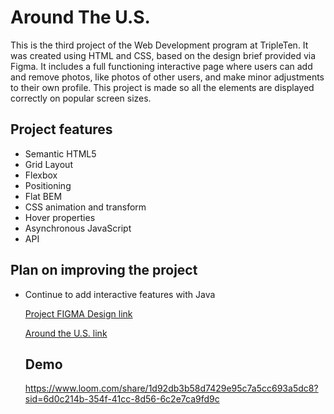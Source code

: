 # Around The U.S.

This is the third project of the Web Development program at TripleTen. It was created using HTML and CSS, based on the design brief provided via Figma. It includes a full functioning interactive page where users can add and remove photos, like photos of other users, and make minor adjustments to their own profile. This project is made so all the elements are displayed correctly on popular screen sizes.

## Project features

- Semantic HTML5
- Grid Layout
- Flexbox
- Positioning
- Flat BEM
- CSS animation and transform
- Hover properties
- Asynchronous JavaScript
- API

## Plan on improving the project

- Continue to add interactive features with Java

  [Project FIGMA Design link](https://www.figma.com/file/E5x6ib3osaUUNwLRRAsTDX/Sprint-9_-Applied-JavaScript-?t=3hvVWRz9LUFsxyNn-6)

  [Around the U.S. link](https://sheenasli.github.io/se_project_aroundtheus/)

  ## Demo
  https://www.loom.com/share/1d92db3b58d7429e95c7a5cc693a5dc8?sid=6d0c214b-354f-41cc-8d56-6c2e7ca9fd9c
